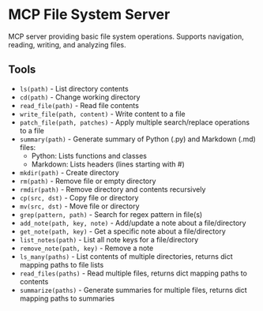 # MCP File System Server

MCP server providing basic file system operations. Supports navigation,
reading, writing, and analyzing files.

## Tools

* `ls(path)` - List directory contents
* `cd(path)` - Change working directory  
* `read_file(path)` - Read file contents
* `write_file(path, content)` - Write content to a file
* `patch_file(path, patches)` - Apply multiple search/replace operations to a
  file
* `summary(path)` - Generate summary of Python (.py) and Markdown (.md) files:
  - Python: Lists functions and classes
  - Markdown: Lists headers (lines starting with #)
* `mkdir(path)` - Create directory
* `rm(path)` - Remove file or empty directory
* `rmdir(path)` - Remove directory and contents recursively  
* `cp(src, dst)` - Copy file or directory
* `mv(src, dst)` - Move file or directory
* `grep(pattern, path)` - Search for regex pattern in file(s)
* `add_note(path, key, note)` - Add/update a note about a file/directory
* `get_note(path, key)` - Get a specific note about a file/directory
* `list_notes(path)` - List all note keys for a file/directory
* `remove_note(path, key)` - Remove a note
* `ls_many(paths)` - List contents of multiple directories, returns dict
  mapping paths to file lists
* `read_files(paths)` - Read multiple files, returns dict mapping paths to
  contents
* `summarize(paths)` - Generate summaries for multiple files, returns dict
  mapping paths to summaries
